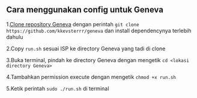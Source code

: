 ## Cara menggunakan config untuk Geneva
1.[Clone repository Geneva](https://github.com/kkevsterrr/geneva) dengan perintah `git clone https://github.com/kkevsterrr/geneva` dan install dependencynya terlebih dahulu

2.Copy `run.sh` sesuai ISP ke directory Geneva yang tadi di clone

3.Buka terminal, pindah ke directory Geneva dengan mengetik `cd <lokasi directory Geneva>`

4.Tambahkan permission execute dengan mengetik `chmod +x run.sh`

5.Ketik perintah `sudo ./run.sh` di terminal

